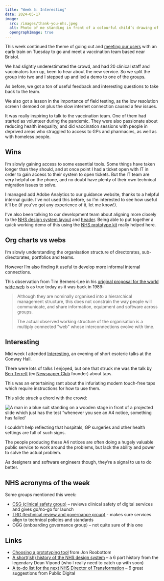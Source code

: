 ```yaml
---
title: "Week 5: Interesting"
date: 2024-05-17
image:
  src: /images/thank-you-nhs.jpeg
  alt: Photo of me standing in front of a colourful child’s drawing of rainbow with the word ‘Thank you NHS!!’ printed on some hoarding at a train station
  opengraphImage: true
---
```


This week continued the theme of going out and [meeting our users](/posts/week-4-meeting-the-users/) with an early train on Tuesday to go and meet a vaccination team based near Bristol.

We had slightly underestimated the crowd, and had 20 clinical staff and vaccinators turn up, keen to hear about the new service. So we split the group into two and I stepped up and led a demo to one of the groups.

As before, we got a ton of useful feedback and interesting questions to take back to the team.

We also got a lesson in the importance of field testing, as the low resolution screen I demoed on plus the slow internet connection caused a few issues.

It was really inspiring to talk to the vaccination team. One of them had started as volunteer during the pandemic. They were also passionate about reducing health inequality, and did vaccination sessions with people in deprived areas who struggled to access to GPs and pharmacies, as well as with homeless people.

## Wins

I’m slowly gaining access to some essential tools. Some things have taken longer than they should, and at once point I had a ticket open with IT in order to gain access to their system to open tickets. But the IT team are very helpful on the phone, and no doubt have plenty of their own technical migration issues to solve.

I managed add Adobe Analytics to our guidance website, thanks to a helpful internal guide. I’ve not used this before, so I’m interested to see how useful it’ll be (if you’ve got any experience of it, let me know!).

I’ve also been talking to our development team about aligning more closely to the [NHS design system layout](https://service-manual.nhs.uk/design-system/styles/layout) and [header](https://service-manual.nhs.uk/design-system/components/header). Being able to put together a quick working demo of this using the [NHS prototype kit](https://nhsuk-prototype-kit.azurewebsites.net/docs) really helped here.

## Org charts vs webs

I’m slowly understanding the organisation structure of directorates, sub-directorates, portfolios and teams.

However I’m also finding it useful to develop more informal internal connections.

This observation from Tim Berners-Lee in his [original proposal for the world wide web](https://www.w3.org/History/1989/proposal.html) is as true today as it was back in 1989:

> Although they are nominally organised into a hierarchical management structure, this does not constrain the way people will communicate, and share information, equipment and software across groups.
>
> The actual observed working structure of the organisation is a multiply connected "web" whose interconnections evolve with time.

## Interesting

Mid week I attended [Interesting](https://www.eventbrite.com/e/interesting-2024-tickets-780721006547), an evening of short esoteric talks at the Conway Hall.

There were lots of talks I enjoyed, but one that struck me was the talk by [Ben Terrett](https://www.benterrett.com) (ex [Newspaper Club](https://www.newspaperclub.com) founder) about taps.

This was an entertaining rant about the infuriating modern touch-free taps which require instructions for how to use them.

This slide struck a chord with the crowd:

![A man in a blue suit standing on a wooden stage in front of a projected slide which just has the test “whenever you see an A4 notice, something has failed’](/images/a4-fails.jpeg)

I couldn’t help reflecting that hospitals, GP surgeries and other health settings are full of such signs.

The people producing these A4 notices are often doing a hugely valuable public service to work around the problems, but lack the ability and power to solve the actual problem.

As designers and software engineers though, they’re a signal to us to do better.

## NHS acronyms of the week

Some groups mentioned this week:

* [CSG (clinical safety group)](https://digital.nhs.uk/services/clinical-safety) – reviews clinical safety of digital services and gives go/no-go for launch
* [TRG (technical review and governance group)](https://architecture.digital.nhs.uk/trg) - makes sure services align to technical policies and standards
* OGG (onboarding governance group) – not quite sure of this one

## Links

* [Choosing a prototyping tool](https://roodesign.co.uk/articles/2024-05-10-choosing-a-prototyping-tool/) from Jon Roobottom
* [A short(ish) history of the NHS design system](https://deanvipond.medium.com/a-short-ish-history-of-the-nhs-design-system-part-1-2016-a-website-a-brand-and-a-handful-of-9fdb172e77bb) – a 6 part history from the legendary Dean Vipond (who I really need to catch up with soon)
* [A to-do list for the next NHS Director of Transformation](https://public.digital/pd-insights/blog/2023/05/a-to-do-list-for-the-next-nhs-director-of-transformation) – 6 great suggestions from Public Digital
